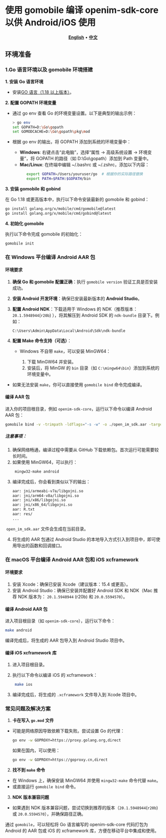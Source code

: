 # 使用 gomobile 编译 openim-sdk-core 以供 Android/iOS 使用

</p>

<p align="center">
    <a href="./gomobile-android-ios-setup.md"><b>English</b></a> •
    <a href="./gomobile-android-ios-setup-cn.md"><b>中文</b></a>
</p>

</p>

## 环境准备

### 1.Go 语言环境以及 gomobile 环境搭建

**1. 安装 Go 语言环境**

- 安装[GO 语言（1.18 以上版本）](https://go.dev/dl/)。

**2. 配置 GOPATH 环境变量**

- 通过 go env 查看 Go 的环境变量设置。以下是典型的输出示例：

  ```bash
  > go env
  set GOPATH=D:\Go\gopath
  set GOMODCACHE=D:\Go\gopath\pkg\mod
  ```

- 根据 go env 的输出，将 GOPATH 添加到系统的环境变量中：
  - **Windows**: 右键点击“此电脑”，选择“属性 -> 高级系统设置 -> 环境变量”，将 GOPATH 的路径（如 D:\Go\gopath）添加到 Path 变量中。
  - **Mac/Linux**: 在终端中编辑 ~/.bashrc 或 ~/.zshrc，添加以下内容：
    ```bash
       export GOPATH=/Users/youruser/go  # 根据你的实际路径替换
       export PATH=$PATH:$GOPATH/bin
    ```

**3. 安装 gomobile 和 gobind**

在 Go 1.18 或更高版本中，执行以下命令安装最新的 gomobile 和 gobind：

```bash
go install golang.org/x/mobile/cmd/gomobile@latest
go install golang.org/x/mobile/cmd/gobind@latest
```

**4. 初始化 gomobile**

执行以下命令完成 gomobile 的初始化：

```bash
gomobile init
```

### 在 Windows 平台编译 Android AAR 包

#### 环境要求

1. **确保 Go 和 gomobile 配置正确**：执行 `gomobile version` 验证工具是否安装成功。

2. **安装 Android 开发环境**：确保已安装最新版本的 **Android Studio**。

3. **配置 Android NDK**：下载适用于 Windows 的 NDK（推荐版本：`20.1.5948944`(`r20b`) ），将其解压到 Android SDK 的 `ndk-bundle` 目录下。例如：

   ```
   C:\Users\Admin\AppData\Local\Android\Sdk\ndk-bundle
   ```

4. **配置 Make 命令支持（可选）**：

   - Windows 不自带 `make`，可以安装 MinGW64：

     1. 下载 MinGW64 并安装。
     2. 安装后，将 MinGW 的 `bin` 目录（如 `C:\mingw64\bin`）添加到系统的环境变量中。

- 如果无法安装 `make`，你可以直接使用 `gomobile bind` 命令完成编译。

#### 编译 AAR 包

进入你的项目根目录，例如 `openim-sdk-core`，运行以下命令以编译 Android AAR 包：

```bash
gomobile bind -v -trimpath -ldflags="-s -w" -o ./open_im_sdk.aar -target=android ./open_im_sdk/ ./open_im_sdk_callback/
```

##### **注意事项**：

1. 确保网络畅通，编译过程中需要从 GitHub 下载依赖包。首次运行可能需要较长时间。
2. 如果使用 MinGW64，可以执行：
   ```bash
    mingw32-make android
   ```
3. 编译完成后，你会看到类似以下的输出：
   ```bash
   aar: jni/armeabi-v7a/libgojni.so
   aar: jni/arm64-v8a/libgojni.so
   aar: jni/x86/libgojni.so
   aar: jni/x86_64/libgojni.so
   aar: R.txt
   aar: res/
   ...
   ```

​ `open_im_sdk.aar` 文件会生成在当前目录。

4. 将生成的 AAR 包通过 Android Studio 的本地导入方式引入到项目中，即可使用导出的函数和回调接口。

### 在 macOS 平台编译 Android AAR 包和 iOS xcframework

#### 环境要求

1. 安装 Xcode：确保已安装 Xcode（建议版本：15.4 或更高）。
2. 安装 Android Studio：确保已安装并配置好 Android SDK 和 NDK（Mac 推荐 NDK 版本为： `20.1.5948944` (r20b) 和 `20.0.5594570`）。

#### 编译 Android AAR 包

进入项目根目录（如 `openim-sdk-core`），运行以下命令：

```bash
make android
```

编译完成后，将生成的 AAR 包导入到 Android Studio 项目中。

#### 编译 iOS xcframework 库

1. 进入项目根目录。

2. 执行以下命令以编译 iOS 的 xcframework：

   ```bash
    make ios
   ```

3. 编译完成后，将生成的 `.xcframework` 文件导入到 Xcode 项目中。

### 常见问题及解决方案

1. **卡在写入 `go.mod` 文件**

- 可能是网络原因导致依赖下载失败。尝试设置 Go 的代理：
  ```bash
  go env -w GOPROXY=https://proxy.golang.org,direct
  ```
  如果在国内，可以使用：
  ```bash
  go env -w GOPROXY=https://goproxy.cn,direct
  ```

2. **找不到 `make` 命令**

- 在 Windows 上，确保安装 MinGW64 并使用 `mingw32-make` 命令代替 `make`。
- 或直接运行 `gomobile bind` 命令。

3. **NDK 版本兼容问题**

- 如果遇到 NDK 版本兼容问题，尝试切换到推荐的版本（`20.1.5948944`(`r20b`) 或 `20.0.5594570`），并确保路径正确。

通过 `gomobile`，可以轻松将 Go 语言编写的 openim-sdk-core 代码打包为 Android 的 AAR 包或 iOS 的 xcframework 库，方便在移动平台中集成和使用。
